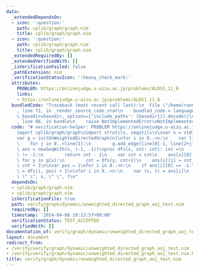 ```yaml
---
data:
  _extendedDependsOn:
  - icon: ':question:'
    path: cplib/graph/graph.nim
    title: cplib/graph/graph.nim
  - icon: ':question:'
    path: cplib/graph/graph.nim
    title: cplib/graph/graph.nim
  _extendedRequiredBy: []
  _extendedVerifiedWith: []
  _isVerificationFailed: false
  _pathExtension: nim
  _verificationStatusIcon: ':heavy_check_mark:'
  attributes:
    PROBLEM: https://onlinejudge.u-aizu.ac.jp/problems/ALDS1_11_B
    links:
    - https://onlinejudge.u-aizu.ac.jp/problems/ALDS1_11_B
  bundledCode: "Traceback (most recent call last):\n  File \"/home/runner/.local/lib/python3.10/site-packages/onlinejudge_verify/documentation/build.py\"\
    , line 71, in _render_source_code_stat\n    bundled_code = language.bundle(stat.path,\
    \ basedir=basedir, options={'include_paths': [basedir]}).decode()\n  File \"/home/runner/.local/lib/python3.10/site-packages/onlinejudge_verify/languages/nim.py\"\
    , line 86, in bundle\n    raise NotImplementedError\nNotImplementedError\n"
  code: "# verification-helper: PROBLEM https://onlinejudge.u-aizu.ac.jp/problems/ALDS1_11_B\n\
    import cplib/graph/graph\nimport strutils, sequtils\n\nvar n = stdin.readLine.parseint\n\
    var g = initUnWeightedDirectedGraph(n)\nfor i in 0..<n:\n    var line = stdin.readLine.split().map(parseInt)\n\
    \    for j in 0..<line[1]:\n        g.add_edge(line[0]-1, line[2+j]-1)\n\nvar\
    \ ans = newSeqWith(n, (-1, -1))\nproc dfs(x, cnt: int): int =\n    if ans[x][0]\
    \ != -1:\n        return cnt - 1\n    var cnt = cnt\n    ans[x][0] = cnt\n   \
    \ for y in g[x]:\n        cnt = dfs(y, cnt+1)\n    ans[x][1] = cnt + 1\n    return\
    \ cnt + 1\n\nvar pos = 1\nfor i in 0..<n:\n    if ans[i][0] == -1:\n        pos\
    \ = dfs(i, pos) + 1\n\nfor i in 0..<n:\n    var (s, t) = ans[i]\n    echo i+1,\
    \ \" \", s, \" \", t\n"
  dependsOn:
  - cplib/graph/graph.nim
  - cplib/graph/graph.nim
  isVerificationFile: true
  path: verify/graph/dynamic/unweighted_directed_graph_aoj_test.nim
  requiredBy: []
  timestamp: '2024-04-08 19:13:57+09:00'
  verificationStatus: TEST_ACCEPTED
  verifiedWith: []
documentation_of: verify/graph/dynamic/unweighted_directed_graph_aoj_test.nim
layout: document
redirect_from:
- /verify/verify/graph/dynamic/unweighted_directed_graph_aoj_test.nim
- /verify/verify/graph/dynamic/unweighted_directed_graph_aoj_test.nim.html
title: verify/graph/dynamic/unweighted_directed_graph_aoj_test.nim
---
```

